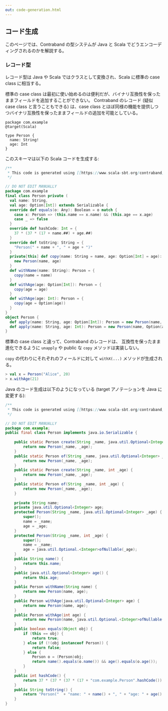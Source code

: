 ```yaml
---
out: code-generation.html
---
```


コード生成
---------

このページでは、Contraband の型システムが Java と Scala でどうエンコーディングされるのかを解説する。

### レコード型

レコード型は Java や Scala ではクラスとして変換され、Scala に標準の case class に相当する。

標準の case class は最初に使い始めるのは便利だが、バイナリ互換性を保ったままフィールドを追加することができない。
Contraband のレコード (疑似 case class と言うこともできる) は、case class とほぼ同様の機能を提供しつつバイナリ互換性を保ったままフィールドの追加を可能としている。

```
package com.example
@target(Scala)

type Person {
  name: String!
  age: Int
}
```

このスキーマは以下の Scala コードを生成する:

```scala
/**
 * This code is generated using [[https://www.scala-sbt.org/contraband]].
 */

// DO NOT EDIT MANUALLY
package com.example
final class Person private (
  val name: String,
  val age: Option[Int]) extends Serializable {
  override def equals(o: Any): Boolean = o match {
    case x: Person => (this.name == x.name) && (this.age == x.age)
    case _ => false
  }
  override def hashCode: Int = {
    37 * (37 * (17 + name.##) + age.##)
  }
  override def toString: String = {
    "Person(" + name + ", " + age + ")"
  }
  private[this] def copy(name: String = name, age: Option[Int] = age): Person = {
    new Person(name, age)
  }
  def withName(name: String): Person = {
    copy(name = name)
  }
  def withAge(age: Option[Int]): Person = {
    copy(age = age)
  }
  def withAge(age: Int): Person = {
    copy(age = Option(age))
  }
}
object Person {
  def apply(name: String, age: Option[Int]): Person = new Person(name, age)
  def apply(name: String, age: Int): Person = new Person(name, Option(age))
}
```

標準の case class と違って、Contraband のレコードは、
互換性を保ったまま進化できるように `unapply` や public な `copy` メソッドは実装しない。

`copy` の代わりにそれぞれのフィールドに対して `withX(...)` メソッドが生成される。

```scala
> val x = Person("Alice", 20)
> x.withAge(21)
```

Java のコード生成は以下のようになっている (target アノテーションを Java に変更する):

```java
/**
 * This code is generated using [[https://www.scala-sbt.org/contraband]].
 */

// DO NOT EDIT MANUALLY
package com.example;
public final class Person implements java.io.Serializable {
    
    public static Person create(String _name, java.util.Optional<Integer> _age) {
        return new Person(_name, _age);
    }
    public static Person of(String _name, java.util.Optional<Integer> _age) {
        return new Person(_name, _age);
    }
    public static Person create(String _name, int _age) {
        return new Person(_name, _age);
    }
    public static Person of(String _name, int _age) {
        return new Person(_name, _age);
    }
    
    private String name;
    private java.util.Optional<Integer> age;
    protected Person(String _name, java.util.Optional<Integer> _age) {
        super();
        name = _name;
        age = _age;
    }
    protected Person(String _name, int _age) {
        super();
        name = _name;
        age = java.util.Optional.<Integer>ofNullable(_age);
    }
    public String name() {
        return this.name;
    }
    public java.util.Optional<Integer> age() {
        return this.age;
    }
    public Person withName(String name) {
        return new Person(name, age);
    }
    public Person withAge(java.util.Optional<Integer> age) {
        return new Person(name, age);
    }
    public Person withAge(int age) {
        return new Person(name, java.util.Optional.<Integer>ofNullable(age));
    }
    public boolean equals(Object obj) {
        if (this == obj) {
            return true;
        } else if (!(obj instanceof Person)) {
            return false;
        } else {
            Person o = (Person)obj;
            return name().equals(o.name()) && age().equals(o.age());
        }
    }
    public int hashCode() {
        return 37 * (37 * (37 * (17 + "com.example.Person".hashCode()) + name().hashCode()) + age().hashCode());
    }
    public String toString() {
        return "Person("  + "name: " + name() + ", " + "age: " + age() + ")";
    }
}
```

